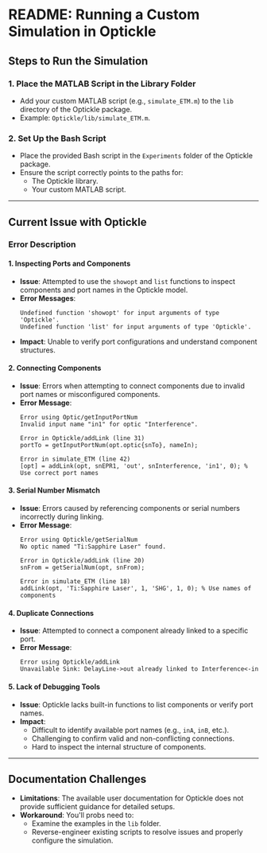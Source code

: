 # README: Running a Custom Simulation in Optickle

## Steps to Run the Simulation

### 1. Place the MATLAB Script in the Library Folder
- Add your custom MATLAB script (e.g., `simulate_ETM.m`) to the `lib` directory of the Optickle package.
- Example: `Optickle/lib/simulate_ETM.m`.

### 2. Set Up the Bash Script
- Place the provided Bash script in the `Experiments` folder of the Optickle package.
- Ensure the script correctly points to the paths for:
  - The Optickle library.
  - Your custom MATLAB script.

---

## Current Issue with Optickle

### Error Description

#### 1. Inspecting Ports and Components
- **Issue**: Attempted to use the `showopt` and `list` functions to inspect components and port names in the Optickle model.
- **Error Messages**:
  ```plaintext
  Undefined function 'showopt' for input arguments of type 'Optickle'.
  Undefined function 'list' for input arguments of type 'Optickle'.
  ```
- **Impact**: Unable to verify port configurations and understand component structures.

#### 2. Connecting Components
- **Issue**: Errors when attempting to connect components due to invalid port names or misconfigured components.
- **Error Message**:
  ```plaintext
  Error using Optic/getInputPortNum
  Invalid input name "in1" for optic "Interference".

  Error in Optickle/addLink (line 31)
  portTo = getInputPortNum(opt.optic{snTo}, nameIn);

  Error in simulate_ETM (line 42)
  [opt] = addLink(opt, snEPR1, 'out', snInterference, 'in1', 0); % Use correct port names
  ```

#### 3. Serial Number Mismatch
- **Issue**: Errors caused by referencing components or serial numbers incorrectly during linking.
- **Error Message**:
  ```plaintext
  Error using Optickle/getSerialNum
  No optic named "Ti:Sapphire Laser" found.

  Error in Optickle/addLink (line 20)
  snFrom = getSerialNum(opt, snFrom);

  Error in simulate_ETM (line 18)
  addLink(opt, 'Ti:Sapphire Laser', 1, 'SHG', 1, 0); % Use names of components
  ```

#### 4. Duplicate Connections
- **Issue**: Attempted to connect a component already linked to a specific port.
- **Error Message**:
  ```plaintext
  Error using Optickle/addLink
  Unavailable Sink: DelayLine->out already linked to Interference<-in
  ```

#### 5. Lack of Debugging Tools
- **Issue**: Optickle lacks built-in functions to list components or verify port names.
- **Impact**:
  - Difficult to identify available port names (e.g., `inA`, `inB`, etc.).
  - Challenging to confirm valid and non-conflicting connections.
  - Hard to inspect the internal structure of components.

---

## Documentation Challenges
- **Limitations**: The available user documentation for Optickle does not provide sufficient guidance for detailed setups.
- **Workaround**: You'll probs  need to:
  - Examine the examples in the `lib` folder.
  - Reverse-engineer existing scripts to resolve issues and properly configure the simulation.